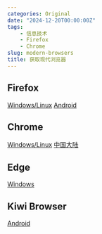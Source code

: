 ```yaml
---
categories: Original
date: "2024-12-20T00:00:00Z"
tags:
    - 信息技术
    - Firefox
    - Chrome
slug: modern-browsers
title: 获取现代浏览器
---
```


## Firefox

[Windows/Linux](https://www.mozilla.org/zh-CN/firefox/new/) [Android](https://ftp.mozilla.org/pub/fenix/releases/)

## Chrome

[Windows/Linux](https://www.google.com/chrome/) [中国大陆](https://www.google.cn/chrome/?standalone=1)

## Edge

[Windows](https://www.microsoft.com/zh-cn/edge/download)

## Kiwi Browser

[Android](https://github.com/kiwibrowser/src.next/releases)
